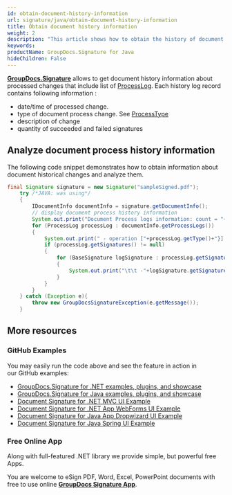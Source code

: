 ```yaml
---
id: obtain-document-history-information
url: signature/java/obtain-document-history-information
title: Obtain document history information
weight: 2
description: "This article shows how to obtain the history of document changes with GroupDocs.Signature API."
keywords: 
productName: GroupDocs.Signature for Java
hideChildren: False
---
```

[**GroupDocs.Signature**](https://products.groupdocs.com/signature/java) allows to get document history information about processed changes that include list of [ProcessLog](https://apireference.groupdocs.com/signature/java/com.groupdocs.signature.domain/ProcessLog ). Each history log record contains following information :

* date/time of processed change.
* type of document process change. See [ProcessType](https://apireference.groupdocs.com/signature/java/com.groupdocs.signature.domain.enums/ProcessType )
* description of change
* quantity of succeeded and failed signatures

## Analyze document process history information

The following code snippet demonstrates how to obtain information about document historical changes and analyze them.

```java
final Signature signature = new Signature("sampleSigned.pdf");
	try /*JAVA: was using*/
	{
		IDocumentInfo documentInfo = signature.getDocumentInfo();
		// display document process history information
		System.out.print("Document Process logs information: count = "+documentInfo.getProcessLogs().size());
		for (ProcessLog processLog : documentInfo.getProcessLogs())
		{
			System.out.print(" - operation ["+processLog.getType()+"}] on "+processLog.getDate().toString()+"}. Succedded/Failed "+processLog.getSucceeded()+"/"+processLog.getFailed()+". Message: "+processLog.getMessage()+" : ");
			if (processLog.getSignatures() != null)
			{
				for (BaseSignature logSignature : processLog.getSignatures())
				{
					System.out.print("\t\t -"+logSignature.getSignatureType()+" #"+logSignature.getSignatureId()+" at "+logSignature.getTop()+" x "+logSignature.getLeft()+" pos;");
				}
			}
		}
	} catch (Exception e){
		throw new GroupDocsSignatureException(e.getMessage());
	}
```

## More resources

### GitHub Examples

You may easily run the code above and see the feature in action in our GitHub examples:

* [GroupDocs.Signature for .NET examples, plugins, and showcase](https://github.com/groupdocs-signature/GroupDocs.Signature-for-.NET)
* [GroupDocs.Signature for Java examples, plugins, and showcase](https://github.com/groupdocs-signature/GroupDocs.Signature-for-Java)
* [Document Signature for .NET MVC UI Example](https://github.com/groupdocs-signature/GroupDocs.Signature-for-.NET-MVC)
* [Document Signature for .NET App WebForms UI Example](https://github.com/groupdocs-signature/GroupDocs.Signature-for-.NET-WebForms)
* [Document Signature for Java App Dropwizard UI Example](https://github.com/groupdocs-signature/GroupDocs.Signature-for-Java-Dropwizard)
* [Document Signature for Java Spring UI Example](https://github.com/groupdocs-signature/GroupDocs.Signature-for-Java-Spring)

### Free Online App

Along with full-featured .NET library we provide simple, but powerful free Apps.

You are welcome to eSign PDF, Word, Excel, PowerPoint documents with free to use online **[GroupDocs Signature App](https://products.groupdocs.app/signature)**.